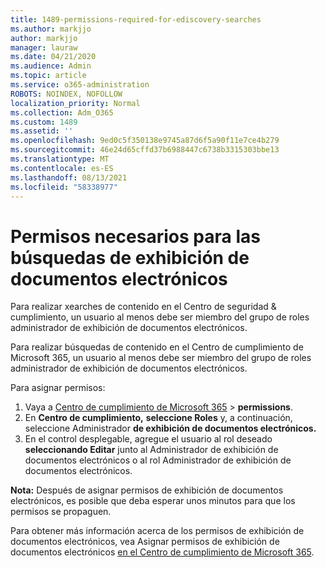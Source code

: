 ```yaml
---
title: 1489-permissions-required-for-ediscovery-searches
ms.author: markjjo
author: markjjo
manager: lauraw
ms.date: 04/21/2020
ms.audience: Admin
ms.topic: article
ms.service: o365-administration
ROBOTS: NOINDEX, NOFOLLOW
localization_priority: Normal
ms.collection: Adm_O365
ms.custom: 1489
ms.assetid: ''
ms.openlocfilehash: 9ed0c5f350138e9745a87d6f5a90f11e7ce4b279
ms.sourcegitcommit: 46e24d65cffd37b6988447c6738b3315303bbe13
ms.translationtype: MT
ms.contentlocale: es-ES
ms.lasthandoff: 08/13/2021
ms.locfileid: "58338977"
---
```

# <a name="permissions-required-for-ediscovery-searches"></a>Permisos necesarios para las búsquedas de exhibición de documentos electrónicos

Para realizar xearches de contenido en el Centro de seguridad & cumplimiento, un usuario al menos debe ser miembro del grupo de roles administrador de exhibición de documentos electrónicos.

Para realizar búsquedas de contenido en el Centro de cumplimiento de Microsoft 365, un usuario al menos debe ser miembro del grupo de roles administrador de exhibición de documentos electrónicos.  

Para asignar permisos:

1. Vaya a [Centro de cumplimiento de Microsoft 365](https://compliance.microsoft.com/)  >  **permissions**.
1. En **Centro de cumplimiento,** **seleccione Roles** y, a continuación, seleccione Administrador **de exhibición de documentos electrónicos.**
1. En el control desplegable, agregue el usuario al rol deseado **seleccionando Editar** junto al Administrador de exhibición de documentos electrónicos o al rol Administrador de exhibición de documentos electrónicos.

**Nota:** Después de asignar permisos de exhibición de documentos electrónicos, es posible que deba esperar unos minutos para que los permisos se propaguen.

Para obtener más información acerca de los permisos de exhibición de documentos electrónicos, vea Asignar permisos de exhibición de documentos electrónicos [en el Centro de cumplimiento de Microsoft 365](https://docs.microsoft.com/microsoft-365/compliance/assign-ediscovery-permissions).
